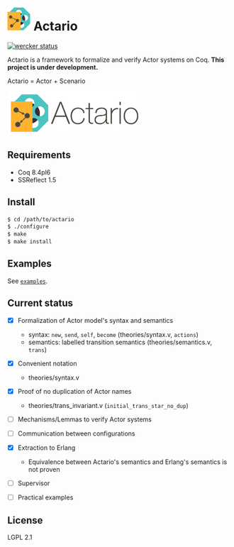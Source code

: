 ![logo](./img/logo-mini.png) Actario
=========================================================

[![wercker status](https://app.wercker.com/status/1f0b20fd4377f1065457f7b480919621/s/master "wercker status")](https://app.wercker.com/project/bykey/1f0b20fd4377f1065457f7b480919621)

Actario is a framework to formalize and verify Actor systems on Coq. **This project is under development.**

Actario = Actor + Scenario

<img src="./img/logo-with-name.png" height=100>


Requirements
------------

- Coq 8.4pl6
- SSReflect 1.5

Install
-------

```sh
$ cd /path/to/actario
$ ./configure
$ make
$ make install
```


Examples
--------

See [`examples`](./examples).


Current status
--------------

- [x] Formalization of Actor model's syntax and semantics
    + syntax: `new`, `send`, `self`, `become` (theories/syntax.v, `actions`)
    + semantics: labelled transition semantics (theories/semantics.v, `trans`)
- [x] Convenient notation
    + theories/syntax.v
- [x] Proof of no duplication of Actor names
    + theories/trans_invariant.v (`initial_trans_star_no_dup`)
- [ ] Mechanisms/Lemmas to verify Actor systems
- [ ] Communication between configurations
- [x] Extraction to Erlang
    + Equivalence between Actario's semantics and Erlang's semantics is not proven
- [ ] Supervisor
- [ ] Practical examples


License
-------

LGPL 2.1
